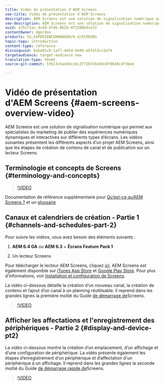 ```yaml
---
title: Vidéo de présentation d'AEM Screens
seo-title: Vidéo de présentation d'AEM Screens
description: AEM Screens est une solution de signalisation numérique qui permet aux spécialistes du marketing de publier des expériences numériques dynamiques et interactives sur différents types d’écrans. Les vidéos suivantes présentent les différents aspects d’un projet AEM Screens, ainsi que les étapes de création de contenu de canal et de publication sur un lecteur Screens.
seo-description: AEM Screens est une solution de signalisation numérique qui permet aux spécialistes du marketing de publier des expériences numériques dynamiques et interactives sur différents types d’écrans. Les vidéos suivantes présentent les différents aspects d’un projet AEM Screens, ainsi que les étapes de création de contenu de canal et de publication sur un lecteur Screens.
uuid: af5cf1ac-4cd4-474b-8b2b-4f32086dce72
contentOwner: dgordon
products: SG_EXPERIENCEMANAGER/6.4/SCREENS
topic-tags: introduction
content-type: reference
discoiquuid: babe81cb-1a77-445d-9e80-e5fe53cc2e74
targetaudience: target-audience new
translation-type: tm+mt
source-git-commit: 5f613cbae9dccbc277287e5e58c8f0648c4f3bed

---
```



# Vidéo de présentation d&#39;AEM Screens {#aem-screens-overview-video}

AEM Screens est une solution de signalisation numérique qui permet aux spécialistes du marketing de publier des expériences numériques dynamiques et interactives sur différents types d’écrans. Les vidéos suivantes présentent les différents aspects d’un projet AEM Screens, ainsi que les étapes de création de contenu de canal et de publication sur un lecteur Screens.

## Terminologie et concepts de Screens {#terminology-and-concepts}

>[!VIDEO](https://video.tv.adobe.com/v/21353?quality=9)

Documentation de référence supplémentaire pour [Qu’est-ce qu’AEM Screens ?](aem-screens-introduction.md) et un [glossaire](aem-screens-introduction.md)

## Canaux et calendriers de création - Partie 1 {#channels-and-schedules-part-2}

Pour suivre les vidéos, vous avez besoin des éléments suivants :

1. **AEM 6.4 GA** ou **AEM 6.3** + **Écrans Feature Pack 1**

1. Un lecteur Screens

Pour télécharger le lecteur AEM Screens, cliquez [ici](https://download.macromedia.com/screens/). AEM Screens est également disponible sur [iTunes App Store](https://itunes.apple.com/us/app/aem-screens/id1169641856?mt=8) et [Google Play Store](https://play.google.com/store/apps/details?id=com.adobe.aem.screens.player&hl=en). Pour plus d’informations, voir [Installation et configuration de Screens](configuring-screens-introduction.md).

La vidéo ci-dessous détaille la création d’un nouveau canal, la création de contenu et l’ajout d’un canal à un planning réutilisable. Il reprend dans les grandes lignes la première moitié du Guide [de démarrage de](kickstart-for-aem-screens.md)Screens.

>[!VIDEO](https://video.tv.adobe.com/v/21387?quality=9)

## Afficher les affectations et l&#39;enregistrement des périphériques - Partie 2 {#display-and-device-pt2}

La vidéo ci-dessous montre la création d’un emplacement, d’un affichage et d’une configuration de périphérique. La vidéo présente également les étapes d’enregistrement d’un périphérique et d’affectation d&#39;un périphérique à un affichage. Il reprend dans les grandes lignes la seconde moitié du Guide [de démarrage rapide de](kickstart-for-aem-screens.md)Screens.

>[!VIDEO](https://video.tv.adobe.com/v/21411?quality=9)

